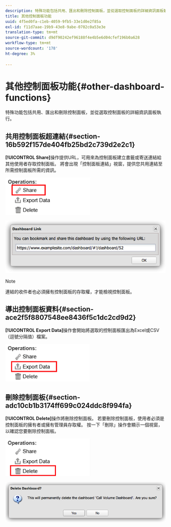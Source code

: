 ```yaml
---
description: 特殊功能包括共用、匯出和刪除控制面板，並從選取控制面板的詳細資訊面板執行。
title: 其他控制面板功能
uuid: 4f5ed0fa-c1eb-4059-9fb5-33e1d0e2f85a
exl-id: f11d7aae-19b9-43e8-9abe-0702c0a53e3e
translation-type: tm+mt
source-git-commit: d9df90242ef96188f4e4b5e6d04cfef196b0a628
workflow-type: tm+mt
source-wordcount: '178'
ht-degree: 3%

---
```


# 其他控制面板功能{#other-dashboard-functions}

特殊功能包括共用、匯出和刪除控制面板，並從選取控制面板的詳細資訊面板執行。

## 共用控制面板超連結{#section-16b592f157de404fb25bd2c739d2e2c1}

**[!UICONTROL Share]**&#x200B;操作提供URL，可用來為控制面板建立書籤或寄送連結給其他使用者存取控制面板。 將會出現「控制面板連結」視窗，提供您共用連結至所需控制面板所需的資訊。

![](assets/share.png)

![](assets/dashboard_link.png)

>[!NOTE]
>
>連結的收件者也必須擁有控制面板的存取權，才能檢視控制面板。

## 導出控制面板資料{#section-ace2f5f8807548ee8436f5c1dc2cd9d2}

**[!UICONTROL Export Data]**&#x200B;操作會開始將選取的控制面板匯出為Excel或CSV（逗號分隔值）檔案。

![](assets/export_data.png)

## 刪除控制面板{#section-adc10cb1b3174ff699c024ddc8f994fa}

**[!UICONTROL Delete]**&#x200B;操作將刪除控制面板。 若要刪除控制面板，使用者必須是控制面板的擁有者或擁有管理員存取權。 按一下「刪除」操作會顯示一個視窗，以確認您要刪除控制面板。

![](assets/delete.png)

![](assets/delete2.png)
